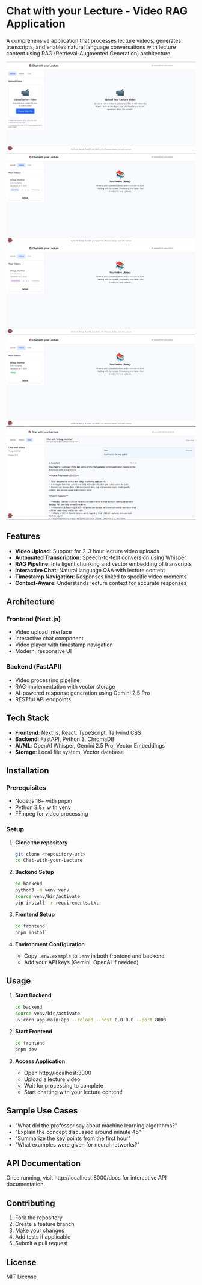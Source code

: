 # Chat with your Lecture - Video RAG Application

A comprehensive application that processes lecture videos, generates transcripts, and enables natural language conversations with lecture content using RAG (Retrieval-Augmented Generation) architecture.

![Lecture RAG Application](./lec1.png)
![Lecture RAG Application](./lec2.png)
![Lecture RAG Application](./lec3.png)
![Lecture RAG Application](./lec4.png)
![Lecture RAG Application](./lec5.png)

## Features

- **Video Upload**: Support for 2-3 hour lecture video uploads
- **Automated Transcription**: Speech-to-text conversion using Whisper
- **RAG Pipeline**: Intelligent chunking and vector embedding of transcripts
- **Interactive Chat**: Natural language Q&A with lecture content
- **Timestamp Navigation**: Responses linked to specific video moments
- **Context-Aware**: Understands lecture context for accurate responses

## Architecture

### Frontend (Next.js)

- Video upload interface
- Interactive chat component
- Video player with timestamp navigation
- Modern, responsive UI

### Backend (FastAPI)

- Video processing pipeline
- RAG implementation with vector storage
- AI-powered response generation using Gemini 2.5 Pro
- RESTful API endpoints

## Tech Stack

- **Frontend**: Next.js, React, TypeScript, Tailwind CSS
- **Backend**: FastAPI, Python 3, ChromaDB
- **AI/ML**: OpenAI Whisper, Gemini 2.5 Pro, Vector Embeddings
- **Storage**: Local file system, Vector database

## Installation

### Prerequisites

- Node.js 18+ with pnpm
- Python 3.8+ with venv
- FFmpeg for video processing

### Setup

1. **Clone the repository**

   ```bash
   git clone <repository-url>
   cd Chat-with-your-Lecture
   ```

2. **Backend Setup**

   ```bash
   cd backend
   python3 -m venv venv
   source venv/bin/activate
   pip install -r requirements.txt
   ```

3. **Frontend Setup**

   ```bash
   cd frontend
   pnpm install
   ```

4. **Environment Configuration**
   - Copy `.env.example` to `.env` in both frontend and backend
   - Add your API keys (Gemini, OpenAI if needed)

## Usage

1. **Start Backend**

   ```bash
   cd backend
   source venv/bin/activate
   uvicorn app.main:app --reload --host 0.0.0.0 --port 8000
   ```

2. **Start Frontend**

   ```bash
   cd frontend
   pnpm dev
   ```

3. **Access Application**
   - Open http://localhost:3000
   - Upload a lecture video
   - Wait for processing to complete
   - Start chatting with your lecture content!

## Sample Use Cases

- "What did the professor say about machine learning algorithms?"
- "Explain the concept discussed around minute 45"
- "Summarize the key points from the first hour"
- "What examples were given for neural networks?"

## API Documentation

Once running, visit http://localhost:8000/docs for interactive API documentation.

## Contributing

1. Fork the repository
2. Create a feature branch
3. Make your changes
4. Add tests if applicable
5. Submit a pull request

## License

MIT License
